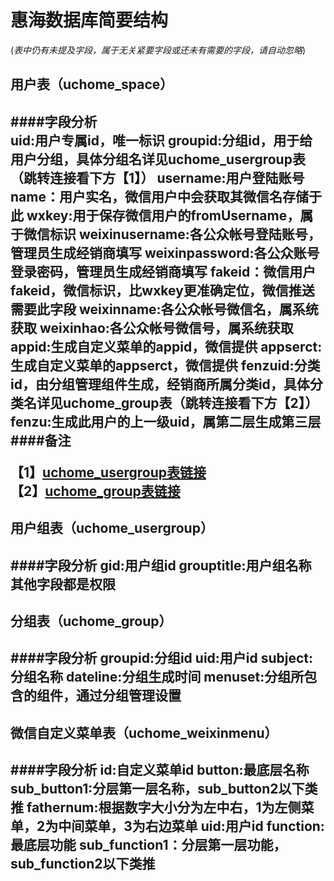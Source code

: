 惠海数据库简要结构
=====
(*表中仍有未提及字段，属于无关紧要字段或还未有需要的字段，请自动忽略*)
<h2>用户表（uchome_space）<h2>

####字段分析       
    uid:用户专属id，唯一标识
    groupid:分组id，用于给用户分组，具体分组名详见uchome_usergroup表（跳转连接看下方【1】）
	username:用户登陆账号
	name：用户实名，微信用户中会获取其微信名存储于此
    wxkey:用于保存微信用户的fromUsername，属于微信标识
    weixinusername:各公众帐号登陆账号，管理员生成经销商填写
	weixinpassword:各公众账号登录密码，管理员生成经销商填写
    fakeid：微信用户fakeid，微信标识，比wxkey更准确定位，微信推送需要此字段
	weixinname:各公众帐号微信名，属系统获取
	weixinhao:各公众帐号微信号，属系统获取
	appid:生成自定义菜单的appid，微信提供
	appserct:生成自定义菜单的appserct，微信提供
	fenzuid:分类id，由分组管理组件生成，经销商所属分类id，具体分类名详见uchome_group表（跳转连接看下方【2】）
	fenzu:生成此用户的上一级uid，属第二层生成第三层
####备注

【1】[uchome_usergroup表链接](#用户组表)<br>
【2】[uchome_group表链接](#分组表)

<h2>用户组表（uchome_usergroup）<h2>
####字段分析
    gid:用户组id
	grouptitle:用户组名称
	其他字段都是权限


<h2>分组表（uchome_group）<h2>
####字段分析
	groupid:分组id
	uid:用户id
	subject:分组名称
	dateline:分组生成时间
	menuset:分组所包含的组件，通过分组管理设置

<h2>微信自定义菜单表（uchome_weixinmenu）<h2>
####字段分析
	id:自定义菜单id
	button:最底层名称
	sub_button1:分层第一层名称，sub_button2以下类推
	fathernum:根据数字大小分为左中右，1为左侧菜单，2为中间菜单，3为右边菜单
	uid:用户id
	function:最底层功能
	sub_function1：分层第一层功能，sub_function2以下类推
	
	




       
       
